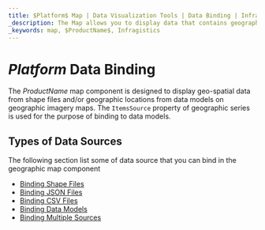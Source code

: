 ```yaml
---
title: $Platform$ Map | Data Visualization Tools | Data Binding | Infragistics
_description: The Map allows you to display data that contains geographic locations from view models or geo-spatial data loaded from shape files on geographic imagery maps.View the demo, dependencies, usage and toolbar for more information.
_keywords: map, $ProductName$, Infragistics
---
```

# $Platform$ Data Binding

The $ProductName$ map component is designed to display geo-spatial data from shape files and/or geographic locations from data models on geographic imagery maps. The `ItemsSource` property of geographic series is used for the purpose of binding to data models.

## Types of Data Sources
The following section list some of data source that you can bind in the geographic map component

- [Binding Shape Files](geo-map-binding-shp-file.md)
- [Binding JSON Files](geo-map-binding-data-json-points.md)
- [Binding CSV Files](geo-map-binding-data-csv.md)
- [Binding Data Models](geo-map-binding-data-model.md)
- [Binding Multiple Sources](geo-map-binding-multiple-sources.md)